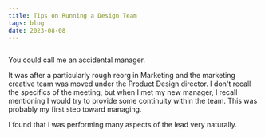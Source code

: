 ```yaml
---
title: Tips on Running a Design Team
tags: blog
date: 2023-08-08
---
```


<img src='https://images.unsplash.com/photo-1618005198920-f0cb6201c115?q=80&w=3000&auto=format&fit=crop&ixlib=rb-4.0.3&ixid=M3wxMjA3fDB8MHxwaG90by1wYWdlfHx8fGVufDB8fHx8fA%3D%3D' alt='' class='img-fluid my-4'>

You could call me an accidental manager. 

It was after a particularly rough reorg in Marketing and the marketing creative team was moved under the Product Design director. I don't recall the specifics of the meeting, but when I met my new manager, I recall mentioning I would try to provide some continuity within the team. This was probably my first step toward managing. 

I found that i was performing many aspects of the lead very naturally. 

<!-- We had our work cut out for us. The team worked to figure out how to best fill in for the now absent creative director and project managers. Additionally, there were budget cuts, so we were losing access to project management and asset management software. I implemented some  -->

<!-- One of my managers suggested that I lead the brand design team when she noticed I was doing performing aspects of the job already.  -->

<!-- As I've matured and gained experience, I find it easier to nurture designers.  -->